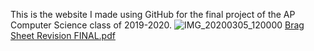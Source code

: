 

This is the website I made using GitHub for the final project of the AP Computer Science class of 2019-2020. 
![IMG_20200305_120000](https://user-images.githubusercontent.com/66524596/83958952-b4ef1a80-a845-11ea-8afc-82d1e0a95a77.jpg)
[Brag Sheet Revision FINAL.pdf](https://github.com/J-R-V-EB/github-pages-with-jekyll/files/4741317/Brag.Sheet.Revision.FINAL.pdf)
